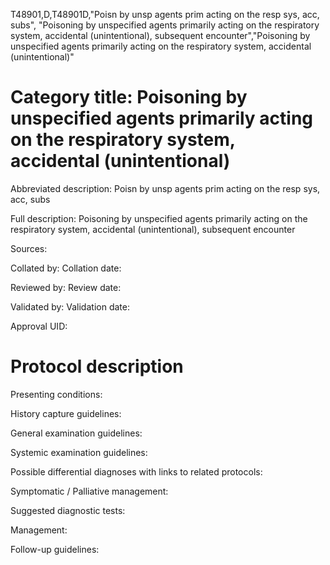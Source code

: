 T48901,D,T48901D,"Poisn by unsp agents prim acting on the resp sys, acc, subs", "Poisoning by unspecified agents primarily acting on the respiratory system, accidental (unintentional), subsequent encounter","Poisoning by unspecified agents primarily acting on the respiratory system, accidental (unintentional)"
# Category title: Poisoning by unspecified agents primarily acting on the respiratory system, accidental (unintentional)

Abbreviated description: Poisn by unsp agents prim acting on the resp sys, acc, subs

Full description: Poisoning by unspecified agents primarily acting on the respiratory system, accidental (unintentional), subsequent encounter

Sources:

Collated by:
Collation date:

Reviewed by:
Review date:

Validated by:
Validation date:

Approval UID:

# Protocol description

Presenting conditions:

History capture guidelines:

General examination guidelines:

Systemic examination guidelines:

Possible differential diagnoses with links to related protocols:

Symptomatic / Palliative management:

Suggested diagnostic tests:

Management:

Follow-up guidelines:
